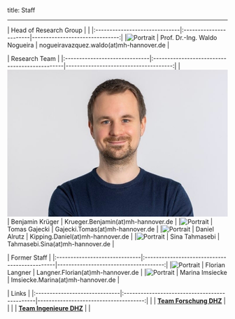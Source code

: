 title: Staff
- - - 
| Head of Research Group                                   |                                      |
|:------------------------------|:-----------------------|-------------------------------:|
|![Portrait](staff/Nogueiraklein.jpg) | Prof. Dr.-Ing. Waldo Nogueira | nogueiravazquez.waldo(at)mh-hannover.de   |
 
| Research Team                                                                                                      |
|:------------------------------|:----------------------------------------------|--------------------------------------:|
|![Portrait](staff/Krueger.jpg) | Benjamin Krüger        | Krueger.Benjamin(at)mh-hannover.de |
|![Portrait](staff/Gajecki.jpg)	| Tomas Gajecki 				 | Gajecki.Tomas(at)mh-hannover.de	   |
|![Portrait](staff/Alrutz.jpg)	| Daniel Alrutz 				 | Kipping.Daniel(at)mh-hannover.de	   |
|![Portrait](staff/Tahmasebi.jpg)	| Sina Tahmasebi 				 | Tahmasebi.Sina(at)mh-hannover.de	   |

| Former Staff                                                                                                      |
|:------------------------------|:----------------------------------------------|--------------------------------------:|
|![Portrait](staff/Langner.jpg)	| Florian Langner        | Langner.Florian(at)mh-hannover.de	 |
|![Portrait](staff/Imsiecke.jpg)	| Marina Imsiecke 			 | Imsiecke.Marina(at)mh-hannover.de	 |



| Links                                                                                                      |
|:------------------------------|:----------------------------------------------|--------------------------------------:|
| | **[Team Forschung DHZ](https://www.hoerzentrum-hannover.de/wir-ueber-uns/team/forschung/)**    |      |
|	| **[Team Ingenieure DHZ](https://www.hoerzentrum-hannover.de/wir-ueber-uns/team/ingenieure/)** 	|  	   |

